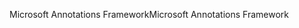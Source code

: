 <span data-ttu-id="0d4d6-101">Microsoft Annotations Framework</span><span class="sxs-lookup"><span data-stu-id="0d4d6-101">Microsoft Annotations Framework</span></span>